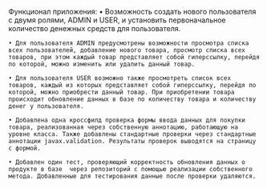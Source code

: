 Функционал приложения:
    • Возможность создать нового пользователя с двумя ролями, ADMIN и USER, и установить первоначальное количество денежных средств для пользователя.

    • Для пользователя ADMIN предусмотрены возможности просмотра списка всех пользователей, добавление нового товара, просмотр списка всех товаров, при этом каждый товар представляет собой гиперссылку, перейдя по которой, можно изменить или удалить данный товар.

    • Для пользователя USER возможно также просмотреть список всех товаров, каждый из которых представляет собой гиперссылку, перейдя по которой, можно приобрести данный товар. При приобретении товара происходит обновление данных в базе по количеству товара и количеству денег у пользователя.

    • Добавлена одна кроссфилд проверка формы ввода данных для покупки товара, реализованная через собственную аннотацию, работающую на уровне класса. Также добавлены стандартные проверки через стандартные аннотации javax.validation. Результаты проверок выводятся на страницу с формой.

    • Добавлен один тест, проверяющий корректность обновления данных о продукте в базе  через репозиторий с помощью реализации собственного метода. Добавленные для тестирования данные после проверки удаляются.
